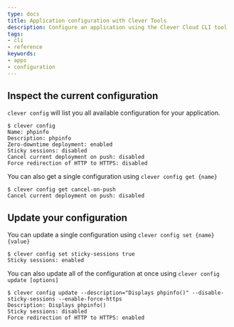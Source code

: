```yaml
---
type: docs
title: Application configuration with Clever Tools
description: Configure an application using the Clever Cloud CLI tool
tags:
- cli
- reference
keywords:
- apps
- configuration
---
```


## Inspect the current configuration

`clever config` will list you all available configuration for your application.

```shell
$ clever config
Name: phpinfo
Description: phpinfo
Zero-downtime deployment: enabled
Sticky sessions: disabled
Cancel current deployment on push: disabled
Force redirection of HTTP to HTTPS: disabled
```

You can also get a single configuration using `clever config get {name}`

```shell
$ clever config get cancel-on-push
Cancel current deployment on push: disabled
```

## Update your configuration

You can update a single configuration using `clever config set {name} {value}`

```shell
$ clever config set sticky-sessions true
Sticky sessions: enabled
```

You can also update all of the configuration at once using `clever config update [options]`

```shell
$ clever config update --description="Displays phpinfo()" --disable-sticky-sessions --enable-force-https
Description: Displays phpinfo()
Sticky sessions: disabled
Force redirection of HTTP to HTTPS: enabled
```
